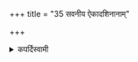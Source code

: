 +++
title = "35 सवनीय ऐकादशिनानाम्"

+++

<details><summary>कपर्दिस्वामी</summary>


<details>

<details><summary>हरदत्तः</summary>


<details>

<details><summary>Müller</summary>

And the Aikādaśinas are the norm for the Paśugaṇas.

#####  Commentary

The rules for the Paśugaṇas are therefore to be taken over from the Aikādaśinas, the Savanīya, the Agnīṣomīya-paśu, and the Darśa-pūrṇamāsa, so far as they have been modified in each particular case, and are finally determined by the rules of each Paśugaṇa, as, for instance, the Āditya-paśu.
</details>

<details><summary>थिते</summary>

सवनीय ऐकादशिनानाम् ३५
</details>
